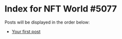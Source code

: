 # Index for NFT World #5077
Posts will be displayed in the order below:

- [Your first post](./001-first.md)

